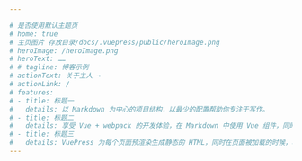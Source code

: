 ```yaml
---

# 是否使用默认主题页
# home: true 
# 主页图片 存放目录/docs/.vuepress/public/heroImage.png
# heroImage: /heroImage.png
# heroText: ……
# # tagline: 博客示例
# actionText: 关于主人 →
# actionLink: /
# features:
# - title: 标题一
#   details: 以 Markdown 为中心的项目结构，以最少的配置帮助你专注于写作。
# - title: 标题二
#   details: 享受 Vue + webpack 的开发体验，在 Markdown 中使用 Vue 组件，同时可以使用 Vue 来开发自定义主题。
# - title: 标题三
#   details: VuePress 为每个页面预渲染生成静态的 HTML，同时在页面被加载的时候，将作为 SPA 运行。
---
```

<!-- <cv /> -->